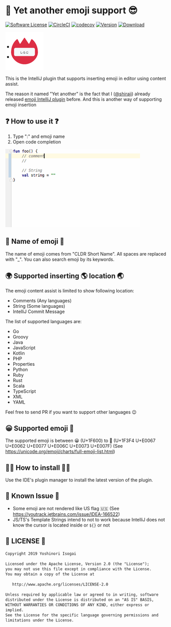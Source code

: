 # 🚀 Yet another emoji support 😎

[![Software License](https://img.shields.io/badge/license-Apache%202.0-brightgreen.svg)](https://github.com/shiraji/find-pull-request/blob/master/LICENSE)
[![CircleCI](https://circleci.com/gh/shiraji/yet-another-emoji-support.svg?style=svg)](https://circleci.com/gh/shiraji/yet-another-emoji-support)
[![codecov](https://codecov.io/gh/shiraji/yet-another-emoji-support/branch/master/graph/badge.svg)](https://codecov.io/gh/shiraji/yet-another-emoji-support)
[![Version](https://img.shields.io/jetbrains/plugin/v/12512-yet-another-emoji-support.svg)](https://plugins.jetbrains.com/plugin/12512-yet-another-emoji-support)
[![Download](https://img.shields.io/jetbrains/plugin/d/12512-yet-another-emoji-support.svg)](https://plugins.jetbrains.com/plugin/12512-yet-another-emoji-support)

![icon](website/images/icon.png)

This is the IntelliJ plugin that supports inserting emoji in editor using content assist.

The reason it named "Yet another" is the fact that I ([@shiraji](https://github.com/shiraji)) already released [emoji IntelliJ plugin](https://github.com/shiraji/emoji) before. And this is another way of supporting emoji insertion

## ❓ How to use it ❓

1. Type ":" and emoji name
1. Open code completion

![screenshot](website/images/emoji.gif)

## 📛 Name of emoji 📛

The name of emoji comes from "CLDR Short Name". All spaces are replaced with "_". You can also search emoji by its keywords.

## 🌍 Supported inserting 🌎 location 🌏

The emoji content assist is limited to show following location:

* Comments (Any languages)
* String (Some languages)
* IntelliJ Commit Message

The list of supported languages are:

* Go
* Groovy
* Java
* JavaScript
* Kotlin
* PHP
* Properties
* Python
* Ruby
* Rust
* Scala
* TypeScript
* XML
* YAML

Feel free to send PR if you want to support other languages 😉

## 😀 Supported emoji 🏴

The supported emoji is between 😀 (U+1F600) to 🏴󠁧󠁢󠁷󠁬󠁳󠁿 (U+1F3F4 U+E0067 U+E0062 U+E0077 U+E006C U+E0073 U+E007F) (See https://unicode.org/emoji/charts/full-emoji-list.html)

## 👩‍🔧 How to install 👨‍🔧

Use the IDE's plugin manager to install the latest version of the plugin.

## 🙈 Known Issue 🙉

* Some emoji are not rendered like US flag 🇺🇸 (See https://youtrack.jetbrains.com/issue/IDEA-166522)
* JS/TS's Template Strings intend to not to work because IntelliJ does not know the cursor is located inside or `${}` or not


## 📄 LICENSE 📃

```
Copyright 2019 Yoshinori Isogai

Licensed under the Apache License, Version 2.0 (the "License");
you may not use this file except in compliance with the License.
You may obtain a copy of the License at

   http://www.apache.org/licenses/LICENSE-2.0

Unless required by applicable law or agreed to in writing, software
distributed under the License is distributed on an "AS IS" BASIS,
WITHOUT WARRANTIES OR CONDITIONS OF ANY KIND, either express or implied.
See the License for the specific language governing permissions and
limitations under the License.
```
